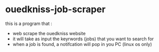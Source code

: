 # ouedkniss-job-scraper
this is a program that :
* web scrape the ouedkniss website
* it will take as input the keyrwords (jobs) that you want to search for
* when a job is found, a notifcation will pop in you PC (linux os only)
